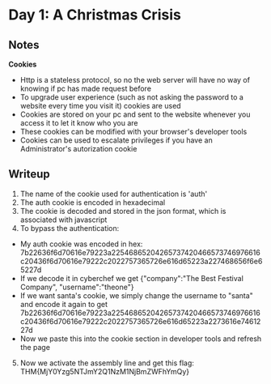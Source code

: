 # Day 1: A Christmas Crisis

## Notes
**Cookies**
- Http is a stateless protocol, so no the web server will have no way of knowing if pc has made request before
- To upgrade user experience (such as not asking the password to a website every time you visit it) cookies are used
- Cookies are stored on your pc and sent to the website whenever you access it to let it know who you are
- These cookies can be modified with your browser's developer tools
- Cookies can be used to escalate privileges if you have an Administrator's autorization cookie

## Writeup
1. The name of the cookie used for authentication is 'auth'
2. The auth cookie is encoded in hexadecimal
3. The cookie is decoded and stored in the json format, which is associated with javascript
4. To bypass the authentication:
- My auth cookie was encoded in hex: 7b22636f6d70616e79223a22546865204265737420466573746976616c20436f6d70616e79222c2022757365726e616d65223a227468656f6e65227d
- If we decode it in cyberchef we get {"company":"The Best Festival Company", "username":"theone"}
- If we want santa's cookie, we simply change the username to "santa" and encode it again to get 7b22636f6d70616e79223a22546865204265737420466573746976616c20436f6d70616e79222c2022757365726e616d65223a2273616e7461227d
- Now we paste this into the cookie section in developer tools and refresh the page
5. Now we activate the assembly line and get this flag: THM{MjY0Yzg5NTJmY2Q1NzM1NjBmZWFhYmQy}
